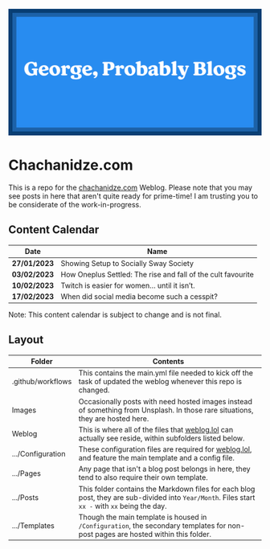 ![George, Probably Blogs](/Images/George%20Probably%20Blogs.png)

# Chachanidze.com
This is a repo for the [chachanidze.com](https://chachanidze.com) Weblog. Please note that you may see posts in here that aren't quite ready for prime-time! I am trusting you to be considerate of the work-in-progress.

## Content Calendar
|    **Date**    | **Name**                                                     |
|:--------------:|--------------------------------------------------------------|
| **27/01/2023** | Showing Setup to Socially Sway Society                       |
| **03/02/2023** | How Oneplus Settled: The rise and fall of the cult favourite |
| **10/02/2023** | Twitch is easier for women… until it isn’t.                  |
| **17/02/2023** | When did social media become such a cesspit?                 |

Note: This content calendar is subject to change and is not final.

## Layout

| Folder            | Contents                                                                                                                          |
|-------------------|-----------------------------------------------------------------------------------------------------------------------------------|
| .github/workflows | This contains the main.yml file needed to kick off the task of updated the weblog whenever this repo is changed.                  |
| Images            | Occasionally posts with need hosted images instead of something from Unsplash. In those rare situations, they are hosted here.    |
| Weblog            | This is where all of the files that [weblog.lol](https://weblog.lol) can actually see reside, within subfolders listed below.     |
| .../Configuration | These configuration files are required for [weblog.lol](https://weblog.lol), and feature the main template and a config file.     |
| .../Pages         | Any page that isn't a blog post belongs in here, they tend to also require their own template.                                    |
| .../Posts         | This folder contains the Markdown files for each blog post, they are sub-divided into `Year/Month`. Files start `xx -` with `xx` being the day.|
| .../Templates     | Though the main template is housed in `/Configuration`, the secondary templates for non-post pages are hosted within this folder. |
